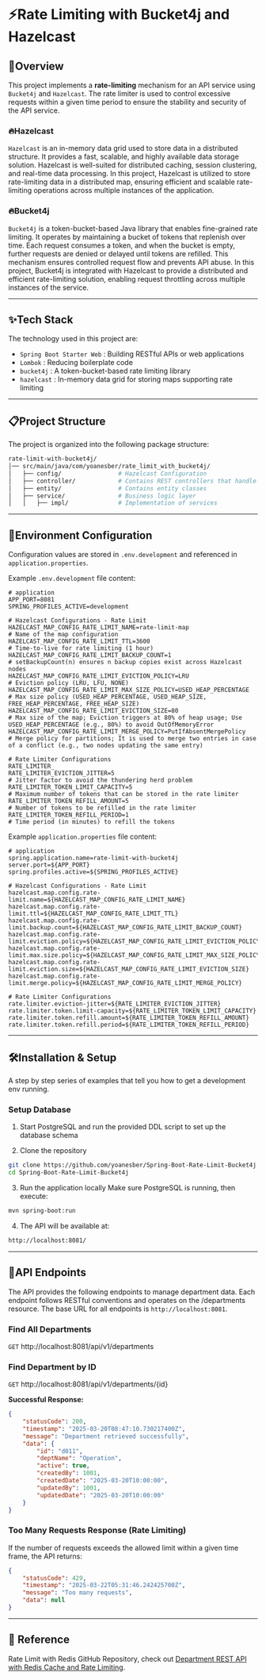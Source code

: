  # ⚡Rate Limiting with Bucket4j and Hazelcast

## 🚀Overview
This project implements a **rate-limiting** mechanism for an API service using `Bucket4j` and `Hazelcast`. The rate limiter is used to control excessive requests within a given time period to ensure the stability and security of the API service.

### 🔥Hazelcast
`Hazelcast` is an in-memory data grid used to store data in a distributed structure. It provides a fast, scalable, and highly available data storage solution. Hazelcast is well-suited for distributed caching, session clustering, and real-time data processing. In this project, Hazelcast is utilized to store rate-limiting data in a distributed map, ensuring efficient and scalable rate-limiting operations across multiple instances of the application.

### 🔥Bucket4j
`Bucket4j` is a token-bucket-based Java library that enables fine-grained rate limiting. It operates by maintaining a bucket of tokens that replenish over time. Each request consumes a token, and when the bucket is empty, further requests are denied or delayed until tokens are refilled. This mechanism ensures controlled request flow and prevents API abuse. In this project, Bucket4j is integrated with Hazelcast to provide a distributed and efficient rate-limiting solution, enabling request throttling across multiple instances of the service.

---

## ✨Tech Stack
The technology used in this project are:
- `Spring Boot Starter Web` : Building RESTful APIs or web applications
- `Lombok` : Reducing boilerplate code
- `bucket4j` : A token-bucket-based rate limiting library
- `hazelcast` : In-memory data grid for storing maps supporting rate limiting
---

## 📋Project Structure
The project is organized into the following package structure:
```bash
rate-limit-with-bucket4j/
│── src/main/java/com/yoanesber/rate_limit_with_bucket4j/
│   ├── config/                # Hazelcast Configuration
│   ├── controller/            # Contains REST controllers that handle HTTP requests and return responses
│   ├── entity/                # Contains entity classes
│   ├── service/               # Business logic layer
│   │   ├── impl/              # Implementation of services
```
---

## 📂Environment Configuration
Configuration values are stored in `.env.development` and referenced in `application.properties`.

Example `.env.development` file content:
```properties
# application
APP_PORT=8081
SPRING_PROFILES_ACTIVE=development

# Hazelcast Configurations - Rate Limit
HAZELCAST_MAP_CONFIG_RATE_LIMIT_NAME=rate-limit-map                     # Name of the map configuration
HAZELCAST_MAP_CONFIG_RATE_LIMIT_TTL=3600                                # Time-to-live for rate limiting (1 hour)
HAZELCAST_MAP_CONFIG_RATE_LIMIT_BACKUP_COUNT=1                          # setBackupCount(n) ensures n backup copies exist across Hazelcast nodes
HAZELCAST_MAP_CONFIG_RATE_LIMIT_EVICTION_POLICY=LRU                     # Eviction policy (LRU, LFU, NONE)
HAZELCAST_MAP_CONFIG_RATE_LIMIT_MAX_SIZE_POLICY=USED_HEAP_PERCENTAGE    # Max size policy (USED_HEAP_PERCENTAGE, USED_HEAP_SIZE, FREE_HEAP_PERCENTAGE, FREE_HEAP_SIZE)
HAZELCAST_MAP_CONFIG_RATE_LIMIT_EVICTION_SIZE=80                        # Max size of the map; Eviction triggers at 80% of heap usage; Use USED_HEAP_PERCENTAGE (e.g., 80%) to avoid OutOfMemoryError
HAZELCAST_MAP_CONFIG_RATE_LIMIT_MERGE_POLICY=PutIfAbsentMergePolicy     # Merge policy for partitions; It is used to merge two entries in case of a conflict (e.g., two nodes updating the same entry)

# Rate Limiter Configurations
RATE_LIMITER_
RATE_LIMITER_EVICTION_JITTER=5                                          # Jitter factor to avoid the thundering herd problem
RATE_LIMITER_TOKEN_LIMIT_CAPACITY=5                                     # Maximum number of tokens that can be stored in the rate limiter
RATE_LIMITER_TOKEN_REFILL_AMOUNT=5                                      # Number of tokens to be refilled in the rate limiter
RATE_LIMITER_TOKEN_REFILL_PERIOD=1                                      # Time period (in minutes) to refill the tokens
```

Example `application.properties` file content:
```properties
# application
spring.application.name=rate-limit-with-bucket4j
server.port=${APP_PORT}
spring.profiles.active=${SPRING_PROFILES_ACTIVE}

# Hazelcast Configurations - Rate Limit
hazelcast.map.config.rate-limit.name=${HAZELCAST_MAP_CONFIG_RATE_LIMIT_NAME}
hazelcast.map.config.rate-limit.ttl=${HAZELCAST_MAP_CONFIG_RATE_LIMIT_TTL}
hazelcast.map.config.rate-limit.backup.count=${HAZELCAST_MAP_CONFIG_RATE_LIMIT_BACKUP_COUNT}
hazelcast.map.config.rate-limit.eviction.policy=${HAZELCAST_MAP_CONFIG_RATE_LIMIT_EVICTION_POLICY}
hazelcast.map.config.rate-limit.max.size.policy=${HAZELCAST_MAP_CONFIG_RATE_LIMIT_MAX_SIZE_POLICY}
hazelcast.map.config.rate-limit.eviction.size=${HAZELCAST_MAP_CONFIG_RATE_LIMIT_EVICTION_SIZE}
hazelcast.map.config.rate-limit.merge.policy=${HAZELCAST_MAP_CONFIG_RATE_LIMIT_MERGE_POLICY}

# Rate Limiter Configurations
rate.limiter.eviction-jitter=${RATE_LIMITER_EVICTION_JITTER}
rate.limiter.token.limit-capacity=${RATE_LIMITER_TOKEN_LIMIT_CAPACITY}
rate.limiter.token.refill.amount=${RATE_LIMITER_TOKEN_REFILL_AMOUNT}
rate.limiter.token.refill.period=${RATE_LIMITER_TOKEN_REFILL_PERIOD}
```
---

## 🛠Installation & Setup
A step by step series of examples that tell you how to get a development env running.

### Setup Database
1. Start PostgreSQL and run the provided DDL script to set up the database schema

2. Clone the repository
```bash
git clone https://github.com/yoanesber/Spring-Boot-Rate-Limit-Bucket4j.git
cd Spring-Boot-Rate-Limit-Bucket4j
```

3. Run the application locally
Make sure PostgreSQL is running, then execute: 
```bash
mvn spring-boot:run
```

4. The API will be available at:
```bash
http://localhost:8081/ 
```
---

## 🔗API Endpoints
The API provides the following endpoints to manage department data. Each endpoint follows RESTful conventions and operates on the /departments resource. The base URL for all endpoints is `http://localhost:8081`.

### Find All Departments
`GET` http://localhost:8081/api/v1/departments

### Find Department by ID
`GET` http://localhost:8081/api/v1/departments/{id}

**Successful Response:**
```json
{
    "statusCode": 200,
    "timestamp": "2025-03-20T08:47:10.730217400Z",
    "message": "Department retrieved successfully",
    "data": {
        "id": "d011",
        "deptName": "Operation",
        "active": true,
        "createdBy": 1001,
        "createdDate": "2025-03-20T10:00:00",
        "updatedBy": 1001,
        "updatedDate": "2025-03-20T10:00:00"
    }
}
```

### Too Many Requests Response (Rate Limiting)
If the number of requests exceeds the allowed limit within a given time frame, the API returns:

```json
{
    "statusCode": 429,
    "timestamp": "2025-03-22T05:31:46.242425700Z",
    "message": "Too many requests",
    "data": null
}
```
---

## 📌 Reference
Rate Limit with Redis GitHub Repository, check out [Department REST API with Redis Cache and Rate Limiting](https://github.com/yoanesber/Spring-Boot-Rate-Limit-Redis).